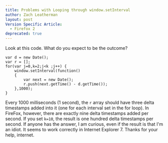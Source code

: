 ```yaml
---
title: Problems with Looping through window.setInterval
author: Zach Leatherman
layout: post
Version Specific Article:
  - Firefox 2
deprecated: true
---
```


Look at this code. What do you expect to be the outcome?

    var d = new Date();
    var r = [];
    for(var j=0,k=2;j<k ;j++) {
        window.setInterval(function()
        {
            var next = new Date();
            r.push(next.getTime() - d.getTime());
        },1000);
    }

Every 1000 milliseconds (1 second), the `r` array should have three delta timestamps added into it (one for each interval set in the for loop). In FireFox, however, there are exactly nine delta timestamps added per second. If you set `k=10`, the result is one hundred delta timestamps per second. If anyone has the answer, I am curious, even if the result is that I'm an idiot. It seems to work correctly in Internet Explorer 7. Thanks for your help, internet.
